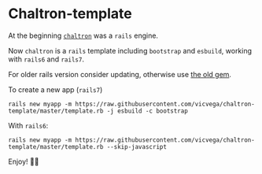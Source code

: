 # Chaltron-template
At the beginning [`chaltron`](https://github.com/vicvega/chaltron) was a `rails` engine.

Now `chaltron` is a `rails` template including `bootstrap` and `esbuild`, working with `rails6` and `rails7`.

For older rails version consider updating, otherwise use [the old gem](https://github.com/vicvega/chaltron).

To create a new app (`rails7`)

```
rails new myapp -m https://raw.githubusercontent.com/vicvega/chaltron-template/master/template.rb -j esbuild -c bootstrap
```

With `rails6`: 
```
rails new myapp -m https://raw.githubusercontent.com/vicvega/chaltron-template/master/template.rb --skip-javascript
```

Enjoy! 🍺🍺
